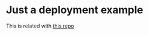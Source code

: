 # Just a deployment example

This is related with [this repo](https://github.com/dcanadillas/petclinic-kaniko)